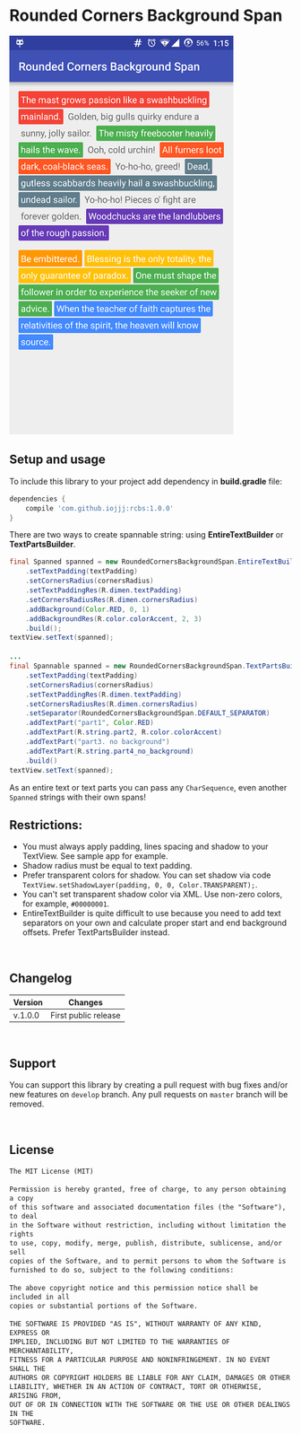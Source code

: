 # Rounded Corners Background Span
![Rounded Corners Background Span](/images/demo.png)


## Setup and usage

To include this library to your project add dependency in **build.gradle** file:

```groovy
dependencies {
    compile 'com.github.iojjj:rcbs:1.0.0'
}
```

There are two ways to create spannable string: using **EntireTextBuilder** or **TextPartsBuilder**.

```JAVA
final Spanned spanned = new RoundedCornersBackgroundSpan.EntireTextBuilder(this, "some text")
    .setTextPadding(textPadding)
    .setCornersRadius(cornersRadius)
    .setTextPaddingRes(R.dimen.textPadding)
    .setCornersRadiusRes(R.dimen.cornersRadius)
    .addBackground(Color.RED, 0, 1)
    .addBackgroundRes(R.color.colorAccent, 2, 3)
    .build();
textView.setText(spanned);

...
final Spannable spanned = new RoundedCornersBackgroundSpan.TextPartsBuilder(this)
    .setTextPadding(textPadding)
    .setCornersRadius(cornersRadius)
    .setTextPaddingRes(R.dimen.textPadding)
    .setCornersRadiusRes(R.dimen.cornersRadius)
    .setSeparator(RoundedCornersBackgroundSpan.DEFAULT_SEPARATOR)
    .addTextPart("part1", Color.RED)
    .addTextPart(R.string.part2, R.color.colorAccent)
    .addTextPart("part3. no background")
    .addTextPart(R.string.part4_no_background)
    .build()
textView.setText(spanned);
```

As an entire text or text parts you can pass any `CharSequence`, even another `Spanned` strings with their own spans!

## Restrictions: 
* You must always apply padding, lines spacing and shadow to your TextView. See sample app for example.
* Shadow radius must be equal to text padding.
* Prefer transparent colors for shadow. You can set shadow via code `TextView.setShadowLayer(padding, 0, 0, Color.TRANSPARENT);`. 
* You can't set transparent shadow color via XML. Use non-zero colors, for example, `#00000001`.
* EntireTextBuilder is quite difficult to use because you need to add text separators on your own and calculate proper start and end background offsets. Prefer TextPartsBuilder instead.

<br />

## Changelog

| Version | Changes                         |
| --- | --- |
| v.1.0.0 | First public release            |

<br />

## Support

You can support this library by creating a pull request with bug fixes and/or new features on `develop` branch. Any pull requests on `master` branch will be removed. 

<br />

## License
    The MIT License (MIT)
    
    Permission is hereby granted, free of charge, to any person obtaining a copy
    of this software and associated documentation files (the "Software"), to deal
    in the Software without restriction, including without limitation the rights
    to use, copy, modify, merge, publish, distribute, sublicense, and/or sell
    copies of the Software, and to permit persons to whom the Software is
    furnished to do so, subject to the following conditions:
    
    The above copyright notice and this permission notice shall be included in all
    copies or substantial portions of the Software.
    
    THE SOFTWARE IS PROVIDED "AS IS", WITHOUT WARRANTY OF ANY KIND, EXPRESS OR
    IMPLIED, INCLUDING BUT NOT LIMITED TO THE WARRANTIES OF MERCHANTABILITY,
    FITNESS FOR A PARTICULAR PURPOSE AND NONINFRINGEMENT. IN NO EVENT SHALL THE
    AUTHORS OR COPYRIGHT HOLDERS BE LIABLE FOR ANY CLAIM, DAMAGES OR OTHER
    LIABILITY, WHETHER IN AN ACTION OF CONTRACT, TORT OR OTHERWISE, ARISING FROM,
    OUT OF OR IN CONNECTION WITH THE SOFTWARE OR THE USE OR OTHER DEALINGS IN THE
    SOFTWARE.
